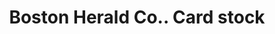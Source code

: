 ---
doi: 10.7916/D8FR17RS
date_other: '1870'
date_other_textual: 1870-1879
form: printed ephemera
genre:
- Card stock
name:
- Boston Herald Co.
object_in_context_url: https://biggert.cul.columbia.edu/items/view/ave_biggert_01673
subject_hierarchical_geographic:
- Boston, Massachusetts, United States
subject_name:
- Boston Herald Co.
title: Boston Herald Co.. Card stock
sort_title: Boston Herald Co.. Card stock
call_number: ave_biggert_01673
coordinates:
- 42.35805555555556,-71.06361111111111
pid: ave_biggert_01673
identifiers: ave_biggert_01673
canvas_id: ldpd:396932
permalink: "/items/ave_biggert_01673/"
layout: iiif-image-page
---